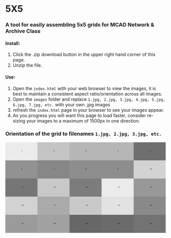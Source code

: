 # 5X5
### A tool for easily assembling 5x5 grids for MCAD Network & Archive Class

#### Install:
  1. Click the .zip download button in the upper right hand corner of this page.
  1. Unzip the file.

#### Use:
  1. Open the `index.html` with your web browser to view the images, it is best to maintain a consistent aspect ratio/orientation across all images.
  1. Open the `images` folder and replace `1.jpg, 2.jpg, 3.jpg, 4.jpg, 5.jpg, 6.jpg, 7.jpg, etc.` with your own .jpg images  
  1. refresh the `index.html` page in your browser to see your images appear.
  1. As you progress you will want this page to load faster, consider re-sizing your images to a maximum of 1500px in one direction.

### Orientation of the grid to filenames `1.jpg, 2.jpg, 3.jpg, etc.`
![grid.png](grid.png)
